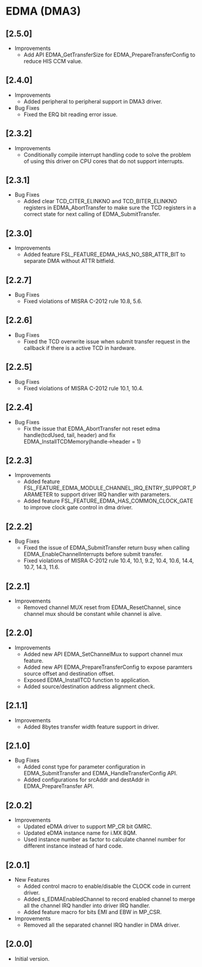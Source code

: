 # EDMA (DMA3)

## [2.5.0]

- Improvements
  - Add API EDMA_GetTransferSize for EDMA_PrepareTransferConfig to reduce HIS CCM value.

## [2.4.0]

- Improvements
  - Added peripheral to peripheral support in DMA3 driver.
- Bug Fixes
  - Fixed the ERQ bit reading error issue.

## [2.3.2]

- Improvements
  - Conditionally compile interrupt handling code to solve the problem of using this driver on CPU cores that do not support interrupts.

## [2.3.1]

- Bug Fixes
  - Added clear TCD_CITER_ELINKNO and TCD_BITER_ELINKNO registers in EDMA_AbortTransfer to make sure the TCD registers in a correct state for next
    calling of EDMA_SubmitTransfer.

## [2.3.0]

- Improvements
  - Added feature FSL_FEATURE_EDMA_HAS_NO_SBR_ATTR_BIT to separate DMA without ATTR bitfield.

## [2.2.7]

- Bug Fixes
  - Fixed violations of MISRA C-2012 rule 10.8, 5.6.

## [2.2.6]

- Bug Fixes
  - Fixed the TCD overwrite issue when submit transfer request in the callback if there is a active TCD in hardware.

## [2.2.5]

- Bug Fixes
  - Fixed violations of MISRA C-2012 rule 10.1, 10.4.

## [2.2.4]

- Bug Fixes
  - Fix the issue that EDMA_AbortTransfer not reset edma handle(tcdUsed,
    tail, header) and fix EDMA_InstallTCDMemory(handle->header = 1)

## [2.2.3]

- Improvements
  - Added feature FSL_FEATURE_EDMA_MODULE_CHANNEL_IRQ_ENTRY_SUPPORT_PARAMETER to support driver IRQ handler with parameters.
  - Added feature FSL_FEATURE_EDMA_HAS_COMMON_CLOCK_GATE to improve clock gate control in dma driver.

## [2.2.2]

- Bug Fixes
  - Fixed the issue of EDMA_SubmitTransfer return busy when calling EDMA_EnableChannelInterrupts before submit transfer.
  - Fixed violations of MISRA C-2012 rule 10.4, 10.1, 9.2, 10.4, 10.6, 14.4, 10.7, 14.3, 11.6.

## [2.2.1]

- Improvements
  - Removed channel MUX reset from EDMA_ResetChannel, since channel mux should be constant while channel is alive.

## [2.2.0]

- Improvements
  - Added new API EDMA_SetChannelMux to support channel mux feature.
  - Added new API EDMA_PrepareTransferConfig to expose paramters source offset and destination offset.
  - Exposed EDMA_InstallTCD function to application.
  - Added source/destination address alignment check.

## [2.1.1]

- Improvements
  - Added 8bytes transfer width feature support in driver.

## [2.1.0]

- Bug Fixes
  - Added const type for parameter configuration in EDMA_SubmitTransfer and EDMA_HandleTransferConfig API.
  - Added configurations for srcAddr and destAddr in EDMA_PrepareTransfer API.

## [2.0.2]

- Improvements
  - Updated eDMA driver to support MP_CR bit GMRC.
  - Updated eDMA instance name for i.MX 8QM.
  - Used instance number as factor to calculate channel number for different instance instead of hard code.

## [2.0.1]

- New Features
  - Added control macro to enable/disable the CLOCK code in current driver.
  - Added s_EDMAEnabledChannel to record enabled channel to merge all the channel
    IRQ handler into driver IRQ handler.
  - Added feature macro for bits EMI and EBW in MP_CSR.
- Improvements
  - Removed all the separated channel IRQ handler in DMA driver.

## [2.0.0]

- Initial version.
